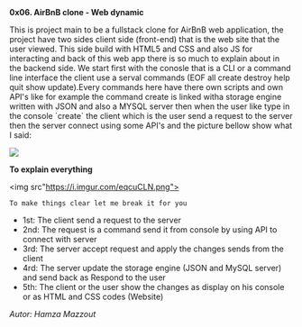 <!DOCTYPE html>
<html>
<strong>0x06. AirBnB clone - Web dynamic</strong>

<p> This is project main to be a fullstack clone for AirBnB web application,
the project have two sides client side (front-end) that is the web site that 
the user viewed. This side build with HTML5 and CSS and also JS for interacting
and back of this web app there is so much to explain about in the backend side.
We start first with the conosle that is a CLI or a command line interface the client
use a serval commands (EOF  all  create  destroy  help  quit  show  update).Every commands
here have there own scripts and own API's  like for example the command create is linked witha storage engine
written with JSON and also a MYSQL server then when the user like type in the console `create`
the client which is the user send a request to the server then the server connect using some API's
and the picture bellow show what I said:
</p>

<img src="https://i.imgur.com/3zyl0ik.png">

<b> To explain everything </b>

<img src"https://i.imgur.com/eqcuCLN.png">

`To make things clear let me break it for you`

* 1st: The client send a request to the server
* 2nd: The request is a command send it from console by using API to connect with server
* 3rd: The server accept request and apply the changes sends from the client
* 4rd: The server update the storage engine (JSON and MySQL server) and send back as Respond to the user
* 5th: The client or the user show the changes as display on his console or as HTML and CSS codes (Website)

<i> Autor: Hamza Mazzout </i>

</html>

